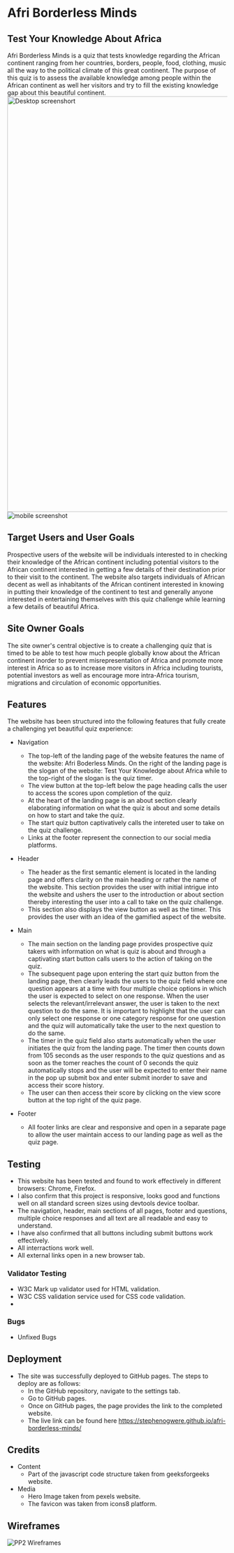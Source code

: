 # Afri Borderless Minds
## Test Your Knowledge About Africa
Afri Borderless Minds is a quiz that tests knowledge regarding the African continent ranging from her countries, borders, people, food, clothing, music all the way to the political climate of this great continent. The purpose of this quiz is to assess the available knowledge among people within the African continent as well her visitors and try to fill the existing knowledge gap about this beautiful continent.
<img width="950" alt="Desktop screenshort" src="https://github.com/stephenogwere/afri-borderless-minds/assets/142418008/1d521e21-2e40-42e5-a849-02dd311dc4ed">
![mobile screenshot](https://github.com/stephenogwere/afri-borderless-minds/assets/142418008/8b54d05a-4c7f-4742-a57c-342172e99c9e)


## Target Users and User Goals
Prospective users of the website will be individuals interested to in checking their knowledge of the African continent including potential visitors to the African continent interested in getting a few details of their destination prior to their visit to the continent. The website also targets individuals of African decent as well as inhabitants of the African continent interested in knowing in putting their knowledge of the continent to test and generally anyone interested in entertaining themselves with this quiz challenge while learning a few details of beautiful Africa.
## Site Owner Goals
The site owner's central objective is to create a challenging quiz that is timed to be able to test how much people globally know about the African continent inorder to prevent misrepresentation of Africa and promote more interest in Africa so as to increase more visitors in Africa including tourists, potential investors as well as encourage more intra-Africa tourism, migrations and circulation of economic opportunities.
## Features
The website has been structured into the following features that fully create a challenging yet beautiful quiz experience:

* Navigation
  * The top-left of the landing page of the website features the name of the website: Afri Boderless Minds. On the right of the landing page is the slogan of the website: Test Your Knowledge about Africa while to the top-right of the slogan is the quiz timer. 
  * The view button at the top-left below the page heading calls the user to access the scores upon completion of the quiz.
  * At the heart of the landing page is an about section clearly elaborating information on what the quiz is about and some details on how to start and take the quiz.
  * The start quiz button captivatively calls the intereted user to take on the quiz challenge.
  * Links at the footer represent the connection to our social media platforms.

* Header
  * The header as the first semantic element is located in the landing page and offers clarity on the main heading or rather the name of the website. This section provides the user with initial intrigue into the website and ushers the user to the introduction or about section thereby interesting the user into a call to take on the quiz challenge.
  * This section also displays the view button as well as the timer. This provides the user with an idea of the gamified aspect of the website.

* Main
  * The main section on the landing page provides prospective quiz takers with information on what is quiz is about and through a captivating start button calls users to the action of taking on the quiz.
  * The subsequent page upon entering the start quiz button from the landing page, then clearly leads the users to the quiz field where one question appears at a time with four multiple choice options in which the user is expected to select on one response. When the user selects the relevant/irrelevant answer, the user is taken to the next question to do the same. It is important to highlight that the user can only select one response or one category response for one question and the quiz will automatically take the user to the next question to do the same.
  * The timer in the quiz field also starts automatically when the user initiates the quiz from the landing page. The timer then counts down from 105 seconds as the user responds to the quiz questions and as soon as the tomer reaches the count of 0 seconds the quiz automatically stops and the user will be expected to enter their name in the pop up submit box and enter submit inorder to save and access their score history. 
  * The user can then access their score by clicking on the view score button at the top right of the quiz page.

* Footer 
  * All footer links are clear and responsive and open in a separate page to allow the user maintain access to our landing page as well as the quiz page.

## Testing
  * This website has been tested and found to work effectively in different browsers: Chrome, Firefox.
  * I also confirm that this project is responsive, looks good and functions well on all standard screen sizes using devtools device toolbar.
  * The navigation, header, main sections of all pages, footer and questions, multiple choice responses and all text are all readable and easy to understand.
  * I have also confirmed that all buttons including submit buttons work effectively.
  * All interractions work well.
  * All external links open in a new browser tab.

### Validator Testing
* W3C Mark up validator used for HTML validation.
* W3C CSS validation service used for CSS code validation.
* 
### Bugs
* Unfixed Bugs
## Deployment
* The site was successfully deployed to GitHub pages. The steps to deploy are as follows:
  * In the GitHub repository, navigate to the settings tab.
  * Go to GitHub pages.
  * Once on GitHub pages, the page provides the link to the completed website.
  * The live link can be found here https://stephenogwere.github.io/afri-borderless-minds/
  
## Credits
* Content
  * Part of the javascript code structure taken from geeksforgeeks website.
* Media
  * Hero Image taken from pexels website.
  * The favicon was taken from icons8 platform.

## Wireframes
![PP2 Wireframes](https://github.com/stephenogwere/afri-borderless-minds/assets/142418008/dca3c0f7-8eef-44ff-811f-b4d8f4bcfd89)



